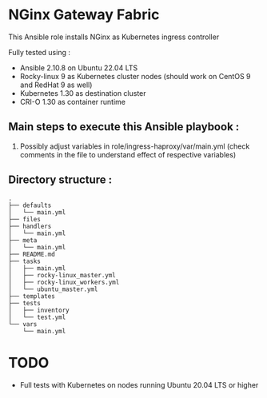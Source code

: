 # NGinx Gateway Fabric 
This Ansible role installs NGinx as Kubernetes ingress controller 

Fully tested using :
* Ansible 2.10.8 on Ubuntu 22.04 LTS
* Rocky-linux 9 as Kubernetes cluster nodes (should work on CentOS 9 and RedHat 9 as well)
* Kubernetes 1.30 as destination cluster 
* CRI-O 1.30 as container runtime

## Main steps to execute this Ansible playbook :
1. Possibly adjust variables in role/ingress-haproxy/var/main.yml (check comments in the file to understand effect of respective variables)
   
## Directory structure :
```
.
├── defaults
│   └── main.yml
├── files
├── handlers
│   └── main.yml
├── meta
│   └── main.yml
├── README.md
├── tasks
│   ├── main.yml
│   ├── rocky-linux_master.yml
│   ├── rocky-linux_workers.yml
│   └── ubuntu_master.yml
├── templates
├── tests
│   ├── inventory
│   └── test.yml
└── vars
    └── main.yml
```
# TODO
* Full tests with Kubernetes on nodes running Ubuntu 20.04 LTS or higher

